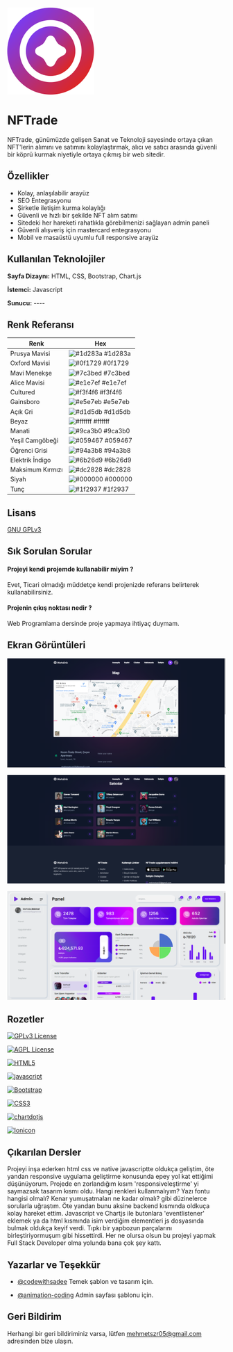
![Logo](https://raw.githubusercontent.com/KeyBoarT/NFTrade/c9dd571e572acf52a433eb2e93da36d71c54d422/assets/logo-big.svg)

    
# NFTrade

NFTrade, günümüzde gelişen Sanat ve Teknoloji sayesinde ortaya çıkan NFT'lerin alımını ve satımını kolaylaştırmak, alıcı ve satıcı arasında güvenli bir köprü kurmak niyetiyle ortaya çıkmış bir web sitedir.

## Özellikler

- Kolay, anlaşılabilir arayüz
- SEO Entegrasyonu
- Şirketle iletişim kurma kolaylığı
- Güvenli ve hızlı bir şekilde NFT alım satımı
- Sitedeki her hareketi rahatlıkla görebilmenizi sağlayan admin paneli
- Güvenli alışveriş için mastercard entegrasyonu
- Mobil ve masaüstü uyumlu full responsive arayüz

  
## Kullanılan Teknolojiler

**Sayfa Dizaynı:** HTML, CSS, Bootstrap, Chart.js

**İstemci:** Javascript

**Sunucu:** ----
## Renk Referansı

| Renk             | Hex                                                                |
| ----------------- | ------------------------------------------------------------------ |
| Prusya Mavisi | ![#1d283a](https://via.placeholder.com/10/1d283a?text=+) #1d283a |
| Oxford Mavisi | ![#0f1729](https://via.placeholder.com/10/0f1729?text=+) #0f1729 |
| Mavi Menekşe | ![#7c3bed](https://via.placeholder.com/10/7c3bed?text=+)  #7c3bed |
| Alice Mavisi | ![#e1e7ef](https://via.placeholder.com/10/e1e7ef?text=+) #e1e7ef | 
| Cultured | ![#f3f4f6](https://via.placeholder.com/10/f3f4f6?text=+) #f3f4f6 | 
| Gainsboro | ![#e5e7eb](https://via.placeholder.com/10/e5e7eb?text=+) 	#e5e7eb | 
| Açık Gri | ![#d1d5db](https://via.placeholder.com/10/d1d5db?text=+) #d1d5db | 
| Beyaz | ![#ffffff](https://via.placeholder.com/10/ffffff?text=+) 	#ffffff | 
| Manati | ![#9ca3b0](https://via.placeholder.com/10/9ca3b0?text=+) #9ca3b0 | 
| Yeşil Camgöbeği | ![#059467](https://via.placeholder.com/10/059467?text=+) #059467 | 
| Öğrenci Grisi | ![#94a3b8](https://via.placeholder.com/10/94a3b8?text=+) #94a3b8 | 
| Elektrik İndigo | ![#6b26d9](https://via.placeholder.com/10/6b26d9?text=+) #6b26d9 | 
| Maksimum Kırmızı | ![#dc2828](https://via.placeholder.com/10/dc2828?text=+) #dc2828 | 
| Siyah | ![#000000](https://via.placeholder.com/10/000000?text=+) #000000| 
| Tunç | ![#1f2937](https://via.placeholder.com/10/1f2937?text=+) #1f2937| 

## Lisans

[GNU GPLv3](https://choosealicense.com/licenses/gpl-3.0/)

  
## Sık Sorulan Sorular

#### Projeyi kendi projemde kullanabilir miyim ?
Evet, Ticari olmadığı müddetçe kendi projenizde referans belirterek kullanabilirsiniz.

#### Projenin çıkış noktası nedir ?

Web Programlama dersinde proje yapmaya ihtiyaç duymam.

  
## Ekran Görüntüleri

![Uygulama Ekran Görüntüsü](https://github.com/KeyBoarT/NFTrade/blob/main/screenshots/nftrade-contact.png?raw=true)

![Uygulama Ekran Görüntüsü](https://github.com/KeyBoarT/NFTrade/blob/main/screenshots/nftrade-sellers.png?raw=true)

![Uygulama Ekran Görüntüsü](https://github.com/KeyBoarT/NFTrade/blob/main/screenshots/nftrade-admin.png?raw=true)
## Rozetler

[![GPLv3 License](https://img.shields.io/badge/License-GPL%20v3-yellow.svg)](https://opensource.org/licenses/)

[![AGPL License](https://img.shields.io/badge/license-AGPL-blue.svg)](http://www.gnu.org/licenses/agpl-3.0)

[![HTML5](https://img.shields.io/badge/HTML5-E34F26?style=for-the-badge&logo=html5&logoColor=white)]()

[![javascript](https://img.shields.io/badge/JavaScript-323330?style=for-the-badge&logo=javascript&logoColor=F7DF1E)]()

[![Bootstrap](https://img.shields.io/badge/Bootstrap-563D7C?style=for-the-badge&logo=bootstrap&logoColor=white)]()

[![CSS3](https://img.shields.io/badge/CSS3-1572B6?style=for-the-badge&logo=css3&logoColor=white)]()

[![chartdotjs](https://img.shields.io/badge/Chart%20js-FF6384?style=for-the-badge&logo=chartdotjs&logoColor=white)]()

[![Ionicon](https://img.shields.io/badge/Font_Awesome-339AF0?style=for-the-badge&logo=fontawesome&logoColor=white)]()

## Çıkarılan Dersler

Projeyi inşa ederken html css ve native javascriptte oldukça geliştim, öte yandan responsive uygulama geliştirme konusunda epey yol kat ettiğimi düşünüyorum. Projede en zorlandığım kısım 'responsiveleştirme' yi saymazsak tasarım kısmı oldu. Hangi renkleri kullanmalıyım? Yazı fontu hangisi olmalı? Kenar yumuşatmaları ne kadar olmalı? gibi düzinelerce sorularla uğraştım. Öte yandan bunu aksine backend kısmında oldkuça kolay hareket ettim. Javascript ve Chartjs ile butonlara 'eventlistener' eklemek ya da html kısmında isim verdiğim elementleri js dosyasında bulmak oldukça keyif verdi. Tıpkı bir yapbozun parçalarını birleştiriyormuşum gibi hissettirdi. Her ne olursa olsun bu projeyi yapmak Full Stack Developer olma yolunda bana çok şey kattı.
  
## Yazarlar ve Teşekkür

- [@codewithsadee](https://github.com/codewithsadee) Temek şablon ve tasarım için.

- [@animation-coding](https://github.com/animation-coding) Admin sayfası şablonu için.

  
## Geri Bildirim

Herhangi bir geri bildiriminiz varsa, lütfen mehmetszr05@gmail.com adresinden bize ulaşın.

  
